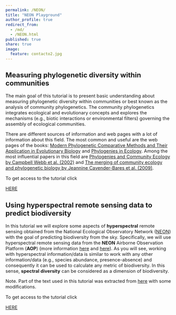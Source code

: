 ```yaml
---
permalink: /NEON/
title: "NEON Playground"
author_profile: true
redirect_from: 
  - /md/
  - /NEON.html 
published: true
share: true
image: 
  feature: contacto2.jpg
---
```


<style type="text/css">
  body{
  font-size: 11pt;
}
</style>


## Measuring phylogenetic diversity within communities

The main goal of this tutorial is to present basic understanding about measuring phylogenetic diversity within communities or best known as the analysis of community phylogenetics. The community phylogenetics integrates ecological and evolutionary concepts and explores the mechanisms (e.g., biotic interactions or environmental filters) governing the assembly of ecological communities. 

There are different sources of information and web pages with a lot of information about this field. The most common and useful are the web pages of the books: [Modern Phylogenetic Comparative Methods and Their Application in Evolutionary Biology](http://www.mpcm-evolution.org/) and [Phylogenies in Ecology](https://www.utsc.utoronto.ca/~mcadotte/page-3/). Among the most influential papers in this field are [Phylogenies and Community Ecology by Campbell Webb et al. (2002)](https://www.annualreviews.org/doi/abs/10.1146/annurev.ecolsys.33.010802.150448) and [The merging of community ecology and phylogenetic biology by Jeannine Cavender-Bares et al. (2009)](https://onlinelibrary.wiley.com/doi/10.1111/j.1461-0248.2009.01314.x).

To get access to the tutorial click <p style="text-decoration:underline;"><a href="/NEON_PhyloDiv_metrics_2021.html">HERE</a></p>

## Using hyperspectral remote sensing data to predict biodiversity

In this tutorial we will explore some aspects of **hyperspectral** remote sensing obtained from the National Ecological Observatory Network ([NEON](https://data.neonscience.org)) with the goal of predicting biodiversity from the sky. Specifically, we will use hyperspectral remote sensing data from the **NEON** Airborne Observation Platform (**AOP**) (more information [here](https://www.neonscience.org/data-collection/airborne-remote-sensing) and [here](https://data.neonscience.org/data-products/DP3.30006.001)). As you will see, working with hyperspectral information/data is similar to work with any other information/data (e.g., species abundance, presence-absence) and consequently it can be used to calculate any metric of biodiversity. In this sense, **spectral diversity** can be considered as a dimension of biodiversity. 

Note. Part of the text used in this tutorial was extracted from [here](https://www.neonscience.org/resources/learning-hub/tutorials/hsi-hdf5-r) with some modifications.

To get access to the tutorial click <p style="text-decoration:underline;"><a href="/NEON_Spectra_2021.html">HERE</a></p>

